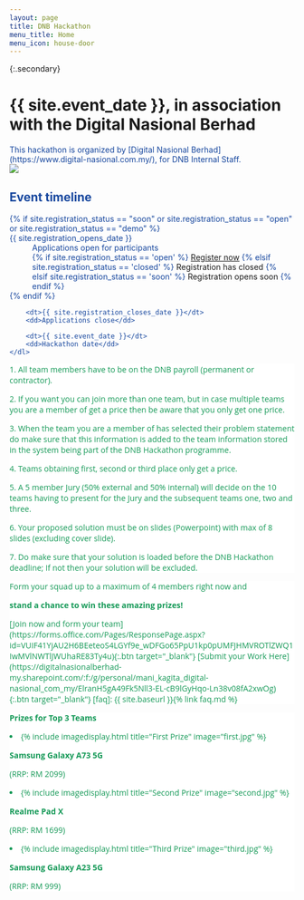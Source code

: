 ```yaml
---
layout: page
title: DNB Hackathon
menu_title: Home
menu_icon: house-door
---
```


{:.secondary}
# {{ site.event_date }}, in association with the Digital Nasional Berhad
<!-- REMOVE THIS SECTION when you use this template -->
<div class="lead" markdown="1" style="color: #17479E;">
This hackathon is organized by [Digital Nasional Berhad](https://www.digital-nasional.com.my/),
for DNB Internal Staff.

</div>
<!-- END of section to remove -->
<img src="{{ site.baseurl }}/images/leadingimages.jpg">

<div class="aside" style="color: #17479E;">
    <h2><i class="bi bi-calendar3"></i> Event timeline</h2>
    <dl>
        {% if site.registration_status == "soon" or site.registration_status == "open" or site.registration_status == "demo" %}
            <dt>{{ site.registration_opens_date }}</dt>
            <dd>
                Applications open for participants<br>
                {% if site.registration_status == 'open' %}
                    <a href="{{ site.baseurl }}{% link registration.md %}" class="btn">Register now</a>
                {% elsif site.registration_status == 'closed' %}
                    <a class="btn disabled">Registration has closed</a>
                {% elsif site.registration_status == 'soon' %}
                    <a class="btn disabled">Registration opens soon</a>
                {% endif %}
            </dd>
        {% endif %}

        <dt>{{ site.registration_closes_date }}</dt>
        <dd>Applications close</dd>

        <dt>{{ site.event_date }}</dt>
        <dd>Hackathon date</dd>
    </dl>
</div>


<div class="page-content" aria-label="Content" style="background: white; font-family: 'Open Sans', 'Helvetica Neue', Helvetica, Arial, sans-serif; color: #159957;">
<section>
<div class="wrapper">
<p>1.	All team members have to be on the DNB payroll (permanent or contractor).</p>
<p>2.	If you want you can join more than one team, but in case multiple teams you are a member of get a price then be aware that you only get one price.</p>
<p>3.	When the team you are a member of has selected their problem statement do make sure that this information is added to the team information stored in the system being part of the DNB Hackathon programme.</p>
<p>4.	Teams obtaining first, second or third place only get a price.</p>
<p>5.	A 5 member Jury (50% external and 50% internal) will decide on the 10 teams having to present for the Jury and the subsequent teams one, two and three.</p>
<p>6.	Your proposed solution must be on slides (Powerpoint) with max of 8 slides (excluding cover slide).</p>
<p>7.	Do make sure that your solution is loaded before the DNB Hackathon deadline; If not then your solution will be excluded.</p>

</div>
</section>
</div>

  

<div class="page-content" style="background: white; font-family: 'Open Sans', 'Helvetica Neue', Helvetica, Arial, sans-serif; color: #159957;">
<section>
<div class="wrapper">
<p>Form your squad up to a maximum of 4 members right now and</p>
<p><b>stand a chance to win these amazing prizes!</b></p>
[Join now and form your team](https://forms.office.com/Pages/ResponsePage.aspx?id=VUIF41YjAU2H6BEeteoS4LGYf9e_wDFGo65PpU1kp0pUMFJHMVROTlZWQ1IwMVlNWTlJWUhaRE83Ty4u){:.btn target="_blank"}
[Submit your Work Here](https://digitalnasionalberhad-my.sharepoint.com/:f:/g/personal/mani_kagita_digital-nasional_com_my/ElranH5gA49Fk5Nll3-EL-cB9lGyHqo-Ln38v08fA2xwOg){:.btn target="_blank"}
[faq]: {{ site.baseurl }}{% link faq.md %}

</div>
</section>
</div>

  
<div class="page-content" aria-label="Content" style="background: white; font-family: 'Open Sans', 'Helvetica Neue', Helvetica, Arial, sans-serif; color: #159957;">
<section>
<div class="wrapper">
<p><b> Prizes for Top 3 Teams</b></p>
<u2 class="grid">

<li class="imag" markdown="1">
{% include imagedisplay.html title="First Prize" image="first.jpg" %}

<p><b>Samsung Galaxy A73 5G</b></p>
<p>(RRP: RM 2099)</p>
</li>

<li class="imag" markdown="1">
{% include imagedisplay.html title="Second Prize" image="second.jpg" %}

<p><b>Realme Pad X</b></p>
<p>(RRP: RM 1699)</p>
</li>

<li class="imag" markdown="1">
{% include imagedisplay.html title="Third Prize" image="third.jpg" %}

<p><b>Samsung Galaxy A23 5G</b></p>
<p>(RRP: RM 999)</p>
</li>

</u2>

</div>
</section>
</div>


